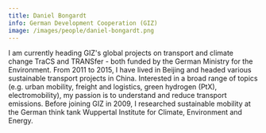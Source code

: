 ```yaml
---
title: Daniel Bongardt
info: German Development Cooperation (GIZ)
image: /images/people/daniel-bongardt.png
---
```


I am currently heading GIZ's global projects on transport and climate change TraCS and TRANSfer - both funded by the German Ministry for the Environment. From 2011 to 2015, I have lived in Beijing and headed various sustainable transport projects in China. Interested in a broad range of topics (e.g. urban mobility, freight and logistics, green hydrogen (PtX), electromobility), my passion is to understand and reduce transport emissions. Before joining GIZ in 2009, I researched sustainable mobility at the German think tank Wuppertal Institute for Climate, Environment and Energy.
